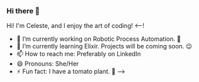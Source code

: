 ### Hi there 👋

Hi! I'm Celeste, and I enjoy the art of coding!
<--!
- 🔭 I’m currently working on Robotic Process Automation. 🤖
- 🌱 I’m currently learning Elixir. Projects will be coming soon. 😉
- 📫 How to reach me: Preferably on LinkedIn
- 😄 Pronouns: She/Her
- ⚡ Fun fact: I have a tomato plant. 🍅
-->
